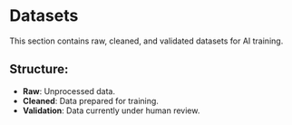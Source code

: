 # Datasets
This section contains raw, cleaned, and validated datasets for AI training.

## Structure:
- **Raw**: Unprocessed data.
- **Cleaned**: Data prepared for training.
- **Validation**: Data currently under human review.
